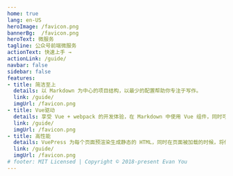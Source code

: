 ```yaml
---
home: true
lang: en-US
heroImage: /favicon.png
bannerBg:  /favicon.png
heroText: 微服务
tagline: 公众号前端微服务
actionText: 快速上手 →
actionLink: /guide/
navbar: false
sidebar: false
features:
- title: 简洁至上
  details: 以 Markdown 为中心的项目结构，以最少的配置帮助你专注于写作。
  link: /guide/
  imgUrl: /favicon.png
- title: Vue驱动
  details: 享受 Vue + webpack 的开发体验，在 Markdown 中使用 Vue 组件，同时可以使用 Vue 来开发自定义主题。
  link: /guide/
  imgUrl: /favicon.png
- title: 高性能
  details: VuePress 为每个页面预渲染生成静态的 HTML，同时在页面被加载的时候，将作为 SPA 运行。
  link: /guide/
  imgUrl: /favicon.png
# footer: MIT Licensed | Copyright © 2018-present Evan You
---
```


<!-- ::: slot base
1212121
:::
::: slot header
# Here might be a page title
:::

- A Paragraph
- Another Paragraph

::: slot footer
Here's some contact info
::: -->

